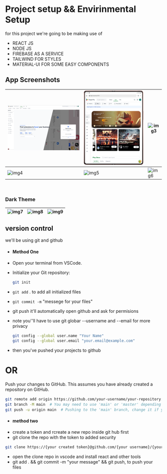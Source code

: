 # Project setup && Envirinmental Setup

for this project we're going to be making use of

- REACT JS
- NODE JS
- FIREBASE AS A SERVICE
- TAILWIND FOR STYLES
- MATERIAL-UI FOR SOME EASY COMPONENTS

<!-- Images Grid Start -->
## App Screenshots

| ![img1](./presentation/Screenshot%202025-05-03%20at%2018.38.26.png) | ![img2](./presentation/Galaxy-Fold2-localhost.png) | ![img3](./images/img3.png) |
|----------------------------|----------------------------|----------------------------|
| ![img4](./images/img4.png) | ![img5](./images/img5.png) | ![img6](./images/img6.png) |

<br/>

### Dark Theme

| ![img7](./images/img7-dark.png) | ![img8](./images/img8-dark.png) | ![img9](./images/img9-dark.png) |
|----------------------------------|----------------------------------|----------------------------------|

<!-- Images Grid End -->



## version control
 we'll be using git and github

- #### Method One

- Open your terminal from VSCode.
- Initialize your Git repository:
  ```bash
  git init
  ```
- `git add` . to add all initialized files
- `git commit -m` "messege for your files"

- git push it'll automatically open github and ask for permisions
- note you''ll have to use git globar --username and --email for more privacy
  ```bash
  git config --global user.name "Your Name"
  git config --global user.email "your.email@example.com"
  ```

- then you've pushed your projects to github

# OR

Push your changes to GitHub. This assumes you have already created a repository on GitHub.

```bash
git remote add origin https://github.com/your-username/your-repository.git
git branch -M main  # You may need to use 'main' or 'master' depending on your default branch name
git push -u origin main  # Pushing to the 'main' branch, change it if your defaul
```

- #### method two
- create a token and rcreate a new repo inside git hub first
- git clone the repo with the token to added security

```bash
git clone https://{your created token}@github.com/{your username}/{your repo}.git
```

- open the clone repo in vscode and install react and other tools
- git add . && git commit -m "your message" && git push, to push your files
